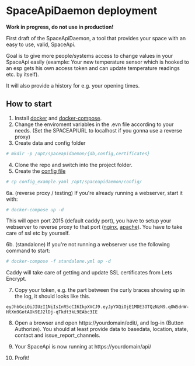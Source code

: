 SpaceApiDaemon deployment
=========================

**Work in progress, do not use in production!**

First draft of the SpaceApiDaemon, a tool that provides your space with an easy to use, valid, SpaceApi.

Goal is to give more people/systems access to change values in your SpaceApi easily (example: Your new temperature sensor which is hooked to an esp gets his own access token and can update temperature readings etc. by itself).

It will also provide a history for e.g. your opening times.

How to start
------------
1. Install [docker](https://docs.docker.com/engine/installation/) and [docker-compose](https://docs.docker.com/compose/install/).
2. Change the enviroment variables in the .evn file according to your needs. (Set the SPACEAPIURL to localhost if you gonna use a reverse proxy)
3. Create data and config folder
```bash
# mkdir -p /opt/spaceapidaemon/{db,config,certificates}
```
4. Clone the repo and switch into the project folder.
5. Create the [config file](https://github.com/gidsi/SpaceApiDaemon/tree/master/spaceApiDaemon#config)
```bash
# cp config_example.yaml /opt/spaceapidaemon/config/
```
6a. (reverse proxy / testing) If you're already running a webserver, start it with:
```bash
# docker-compose up -d
```
This will open port 2015 (default caddy port), you have to setup your webserver to reverse proxy to that port ([nginx](https://www.nginx.com/resources/admin-guide/reverse-proxy/), [apache](https://httpd.apache.org/docs/2.4/howto/reverse_proxy.html)). You have to take care of ssl etc by yourself.

6b. (standalone) If you're not running a webserver use the following command to start:
```bash
# docker-compose -f standalone.yml up -d
```
Caddy will take care of getting and update SSL certificates from Lets Encrypt.  

7. Copy your token, e.g. the part between the curly braces showing up in the log, it should looks like this. 
```
eyJhbGciOiJIUzI1NiIsInR5cCI6IkpXVCJ9.eyJpYXQiOjE1MDE3OTQzNzN9.qOW5dnW-HtXm9GotAOk9EJ2lDj-qTkdt3kL9EAbc3IE
```
8. Open a browser and open https://yourdomain/edit/, and log-in (Button Authorize). You should at least provide data to basedata, location, state, contact and issue_report_channels. 

9. Your SpaceApi is now running at https://yourdomain/api/

10. Profit!